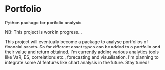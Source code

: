 # Portfolio
Python package for portfolio analysis

NB: This project is work in progress...

This project will eventually become a package to analyse portfolios of financial assets. So far different asset types can be added to a portfolio and their value and return obtained. I'm currently adding various analytics tools like VaR, ES, correlations etc., forecasting and visualisation. I'm planning to integrate some AI features like chart analysis in the future. Stay tuned!
